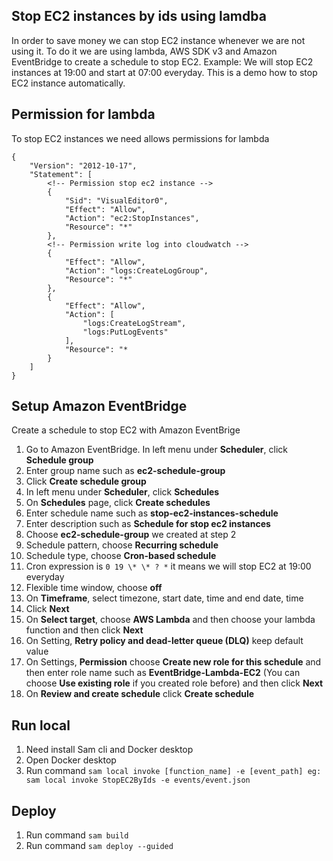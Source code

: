 ## Stop EC2 instances by ids using lamdba

In order to save money we can stop EC2 instance whenever we are not using it.
To do it we are using lambda, AWS SDK v3 and Amazon EventBridge to create a schedule to stop EC2. Example: We will stop EC2 instances at 19:00 and start at 07:00 everyday. This is a demo how to stop EC2 instance automatically.

## Permission for lambda

To stop EC2 instances we need allows permissions for lambda

```
{
    "Version": "2012-10-17",
    "Statement": [
        <!-- Permission stop ec2 instance -->
        {
            "Sid": "VisualEditor0",
            "Effect": "Allow",
            "Action": "ec2:StopInstances",
            "Resource": "*"
        },
        <!-- Permission write log into cloudwatch -->
        {
            "Effect": "Allow",
            "Action": "logs:CreateLogGroup",
            "Resource": "*"
        },
        {
            "Effect": "Allow",
            "Action": [
                "logs:CreateLogStream",
                "logs:PutLogEvents"
            ],
            "Resource": "*
        }
    ]
}
```

## Setup Amazon EventBridge

Create a schedule to stop EC2 with Amazon EventBrige

1. Go to Amazon EventBridge. In left menu under <b>Scheduler</b>, click <b>Schedule group</b>
2. Enter group name such as <b>ec2-schedule-group</b>
3. Click <b>Create schedule group</b>
4. In left menu under <b>Scheduler</b>, click <b>Schedules</b>
5. On <b>Schedules</b> page, click <b>Create schedules</b>
6. Enter schedule name such as <b>stop-ec2-instances-schedule</b>
7. Enter description such as <b>Schedule for stop ec2 instances</b>
8. Choose <b>ec2-schedule-group</b> we created at step 2
9. Schedule pattern, choose <b>Recurring schedule</b>
10. Schedule type, choose <b>Cron-based schedule</b>
11. Cron expression is `0 19 \* \* ? *` it means we will stop EC2 at 19:00 everyday
12. Flexible time window, choose <b>off</b>
13. On <b>Timeframe</b>, select timezone, start date, time and end date, time
14. Click <b>Next</b>
15. On <b>Select target</b>, choose <b>AWS Lambda</b> and then choose your lambda function and then click <b>Next</b>
16. On Setting, <b>Retry policy and dead-letter queue (DLQ)</b> keep default value
17. On Settings, <b>Permission</b> choose <b>Create new role for this schedule</b> and then enter role name such as <b>EventBridge-Lambda-EC2</b> (You can choose <b>Use existing role</b> if you created role before) and then click <b>Next</b>
18. On <b>Review and create schedule</b> click <b>Create schedule</b>

## Run local

1. Need install Sam cli and Docker desktop
2. Open Docker desktop
3. Run command `sam local invoke [function_name] -e [event_path] eg: sam local invoke StopEC2ByIds -e events/event.json`

## Deploy

1. Run command `sam build`
2. Run command `sam deploy --guided`
